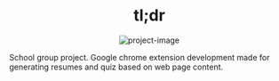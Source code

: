 <h1 align="center" id="title">tl;dr</h1>

<p align="center"><img src="https://socialify.git.ci/rh-el/tldr/image?font=Bitter&amp;language=1&amp;name=1&amp;owner=1&amp;pattern=Brick%20Wall&amp;theme=Dark" alt="project-image"></p>

<p id="description">School group project. Google chrome extension development made for generating resumes and quiz based on web page content.</p>
